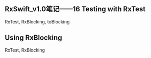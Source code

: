 ## RxSwift_v1.0笔记——16 Testing with RxTest

RxTest, RxBlocking, toBlocking

## Using RxBlocking

RxTest, RxBlocking